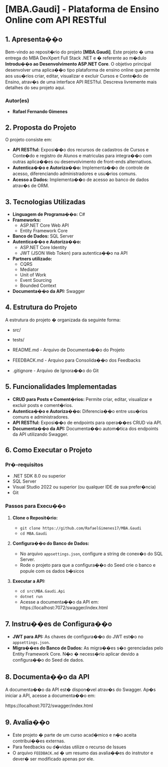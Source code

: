 # **[MBA.Gaudi] - Plataforma de Ensino Online com API RESTful**

## **1. Apresenta��o**

Bem-vindo ao reposit�rio do projeto **[MBA.Gaudi]**. Este projeto � uma entrega do MBA DevXpert Full Stack .NET e � referente ao m�dulo **Introdu��o ao Desenvolvimento ASP.NET Core**.
O objetivo principal desenvolver uma aplica��o tipo plataforma de ensino online que permite aos usu�rios criar, editar, visualizar e excluir Cursos e Conte�do de Ensino, atrav�s de uma interface API RESTful.
Descreva livremente mais detalhes do seu projeto aqui.

### **Autor(es)**
- **Rafael Fernando Gimenes**

## **2. Proposta do Projeto**

O projeto consiste em:

- **API RESTful:** Exposi��o dos recursos de cadastros de Cursos e Conte�do e registro de Alunos e matriculas para integra��o com outras aplica��es ou desenvolvimento de front-ends alternativos.
- **Autentica��o e Autoriza��o:** Implementa��o de controle de acesso, diferenciando administradores e usu�rios comuns.
- **Acesso a Dados:** Implementa��o de acesso ao banco de dados atrav�s de ORM.

## **3. Tecnologias Utilizadas**

- **Linguagem de Programa��o:** C#
- **Frameworks:**
  - ASP.NET Core Web API
  - Entity Framework Core
- **Banco de Dados:** SQL Server
- **Autentica��o e Autoriza��o:**
  - ASP.NET Core Identity
  - JWT (JSON Web Token) para autentica��o na API
- **Partners utilizado:**
  - CQRS
  - Mediator
  - Unit of Work
  - Event Sourcing
  - Bounded Context
- **Documenta��o da API:** Swagger

## **4. Estrutura do Projeto**

A estrutura do projeto � organizada da seguinte forma:


- src/
  
- tests/
  
- README.md - Arquivo de Documenta��o do Projeto
- FEEDBACK.md - Arquivo para Consolida��o dos Feedbacks
- .gitignore - Arquivo de Ignora��o do Git

## **5. Funcionalidades Implementadas**

- **CRUD para Posts e Coment�rios:** Permite criar, editar, visualizar e excluir posts e coment�rios.
- **Autentica��o e Autoriza��o:** Diferencia��o entre usu�rios comuns e administradores.
- **API RESTful:** Exposi��o de endpoints para opera��es CRUD via API.
- **Documenta��o da API:** Documenta��o autom�tica dos endpoints da API utilizando Swagger.

## **6. Como Executar o Projeto**

### **Pr�-requisitos**

- .NET SDK 8.0 ou superior
- SQL Server
- Visual Studio 2022 ou superior (ou qualquer IDE de sua prefer�ncia)
- Git

### **Passos para Execu��o**

1. **Clone o Reposit�rio:**
   - `git clone https://github.com/RafaelGimenes17/MBA.Gaudi`
   - `cd MBA.Gaudi`

2. **Configura��o do Banco de Dados:**
   - No arquivo `appsettings.json`, configure a string de conex�o do SQL Server.
   - Rode o projeto para que a configura��o do Seed crie o banco e popule com os dados b�sicos

3. **Executar a API:**
   - `cd src\MBA.Gaudi.Api`
   - `dotnet run`
   - Acesse a documenta��o da API em: https://localhost:7072/swagger/index.html

## **7. Instru��es de Configura��o**

- **JWT para API:** As chaves de configura��o do JWT est�o no `appsettings.json`.
- **Migra��es do Banco de Dados:** As migra��es s�o gerenciadas pelo Entity Framework Core. N�o � necess�rio aplicar devido a configura��o do Seed de dados.

## **8. Documenta��o da API**

A documenta��o da API est� dispon�vel atrav�s do Swagger. Ap�s iniciar a API, acesse a documenta��o em:

https://localhost:7072/swagger/index.html

## **9. Avalia��o**

- Este projeto � parte de um curso acad�mico e n�o aceita contribui��es externas. 
- Para feedbacks ou d�vidas utilize o recurso de Issues
- O arquivo `FEEDBACK.md` � um resumo das avalia��es do instrutor e dever� ser modificado apenas por ele.
